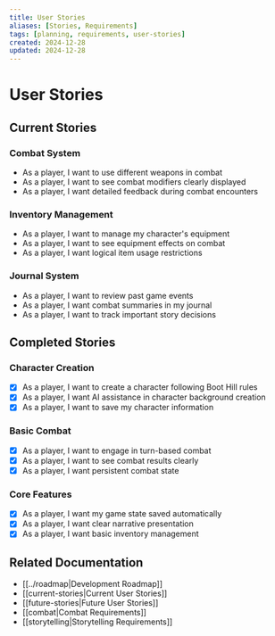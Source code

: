 ```yaml
---
title: User Stories
aliases: [Stories, Requirements]
tags: [planning, requirements, user-stories]
created: 2024-12-28
updated: 2024-12-28
---
```


# User Stories

## Current Stories

### Combat System
- As a player, I want to use different weapons in combat
- As a player, I want to see combat modifiers clearly displayed
- As a player, I want detailed feedback during combat encounters

### Inventory Management
- As a player, I want to manage my character's equipment
- As a player, I want to see equipment effects on combat
- As a player, I want logical item usage restrictions

### Journal System
- As a player, I want to review past game events
- As a player, I want combat summaries in my journal
- As a player, I want to track important story decisions

## Completed Stories

### Character Creation
- [x] As a player, I want to create a character following Boot Hill rules
- [x] As a player, I want AI assistance in character background creation
- [x] As a player, I want to save my character information

### Basic Combat
- [x] As a player, I want to engage in turn-based combat
- [x] As a player, I want to see combat results clearly
- [x] As a player, I want persistent combat state

### Core Features
- [x] As a player, I want my game state saved automatically
- [x] As a player, I want clear narrative presentation
- [x] As a player, I want basic inventory management

## Related Documentation
- [[../roadmap|Development Roadmap]]
- [[current-stories|Current User Stories]]
- [[future-stories|Future User Stories]]
- [[combat|Combat Requirements]]
- [[storytelling|Storytelling Requirements]]